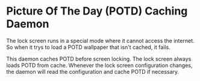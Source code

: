 # Picture Of The Day (POTD) Caching Daemon

The lock screen runs in a special mode where it cannot access the internet. So
when it trys to load a POTD wallpaper that isn't cached, it fails.

This daemon caches POTD before screen locking. The lock screen always loads POTD
from cache. Whenever the lock screen configuration changes, the daemon will read
the configuration and cache POTD if necessary.
